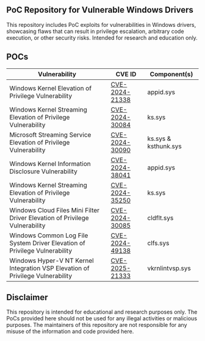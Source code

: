 ## PoC Repository for Vulnerable Windows Drivers

This repository includes PoC exploits for vulnerabilities in Windows drivers, showcasing flaws that can result in privilege escalation, arbitrary code execution, or other security risks. Intended for research and education only.


## POCs

| Vulnerability | CVE ID | Component(s) |
| ------------- | ------ | ------ | 
| Windows Kernel Elevation of Privilege Vulnerability | [CVE-2024-21338](https://msrc.microsoft.com/update-guide/vulnerability/CVE-2024-21338) | appid.sys |
| Windows Kernel Streaming Elevation of Privilege Vulnerability| [CVE-2024-30084](https://msrc.microsoft.com/update-guide/vulnerability/CVE-2024-30084) | ks.sys |
| Microsoft Streaming Service Elevation of Privilege Vulnerability| [CVE-2024-30090](https://msrc.microsoft.com/update-guide/vulnerability/CVE-2024-30090) | ks.sys & ksthunk.sys |
| Windows Kernel Information Disclosure Vulnerability | [CVE-2024-38041](https://msrc.microsoft.com/update-guide/vulnerability/CVE-2024-38041) | appid.sys |
| Windows Kernel Streaming Elevation of Privilege Vulnerability| [CVE-2024-35250](https://msrc.microsoft.com/update-guide/vulnerability/CVE-2024-35250) | ks.sys |
| Windows Cloud Files Mini Filter Driver Elevation of Privilege Vulnerability| [CVE-2024-30085](https://msrc.microsoft.com/update-guide/vulnerability/CVE-2024-30085) | cldflt.sys |
| Windows Common Log File System Driver Elevation of Privilege Vulnerability | [CVE-2024-49138](https://msrc.microsoft.com/update-guide/vulnerability/CVE-2024-49138) | clfs.sys | 
| Windows Hyper-V NT Kernel Integration VSP Elevation of Privilege Vulnerability| [CVE-2025-21333](https://msrc.microsoft.com/update-guide/vulnerability/CVE-2025-21333) | vkrnlintvsp.sys |

## Disclaimer

This repository is intended for educational and research purposes only. The PoCs provided here should not be used for any illegal activities or malicious purposes. The maintainers of this repository are not responsible for any misuse of the information and code provided here.
